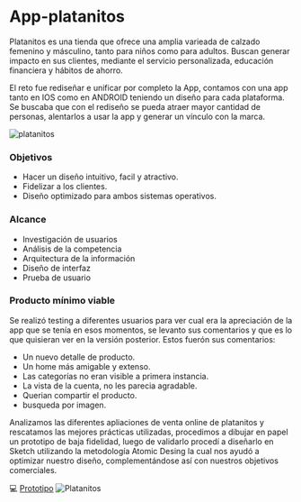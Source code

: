 # App-platanitos
Platanitos es una tienda que ofrece una amplia varieada de calzado femenino y másculino, tanto para niños como para adultos. Buscan generar impacto en sus clientes, mediante el servicio personalizada, educación financiera y hábitos de ahorro.

El reto fue rediseñar e unificar por completo la App, contamos con una app tanto en IOS como en ANDROID teniendo un diseño para cada plataforma. Se buscaba que con el rediseño se pueda atraer mayor cantidad de personas, alentarlos a usar la app y generar un vínculo con la marca.

![platanitos]()

### Objetivos
- Hacer un diseño intuitivo, facil y atractivo.
- Fidelizar a los clientes.
- Diseño optimizado para ambos sistemas operativos.  

### Alcance
- Investigación de usuarios
- Análisis de la competencia
- Arquitectura de la información
- Diseño de interfaz
- Prueba de usuario

### Producto mínimo viable
Se realizó testing a diferentes usuarios para ver cual era la apreciación de la app que se tenía en esos momentos, se levanto sus comentarios y que es lo que quisieran ver en la versión posterior. Estos fuerón sus comentarios:
- Un nuevo detalle de producto.
- Un home más amigable y extenso.
- Las categorías no eran visible a primera instancia.
- La vista de la cuenta, no les parecia agradable.
- Querian compartir el producto.
- busqueda por imagen.

Analizamos las diferentes apliaciones de venta online de platanitos y rescatamos las mejores prácticas utilizadas, procedimos a dibujar en papel un prototipo de baja fidelidad, luego de validarlo procedí a diseñarlo en Sketch utilizando la metodología Atomic Desing la cual nos ayudó a optimizar nuestro diseño, complementándose así con nuestros objetivos comerciales.

💻 [Prototipo]()
![Platanitos]()
